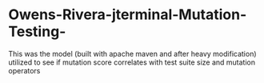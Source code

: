 # Owens-Rivera-jterminal-Mutation-Testing-

This was the model (built with apache maven and after heavy modification) utilized to see if mutation score correlates with test suite size and mutation operators
